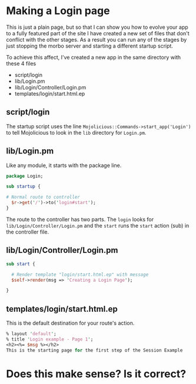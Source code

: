 # Making a Login page

This is just a plain page, but so that I can show you how to
evolve your app to a fully featured part of the site I have
created a new set of files that don't conflict with the other
stages.  As a result you can run any of the stages by just
stopping the morbo server and starting a different startup
script.

To achieve this affect, I've created a new app in the same directory with these 4 files
* script/login
* lib/Login.pm
* lib/Login/Controller/Login.pm
* templates/login/start.html.ep

## script/login

The startup script uses the line `Mojolicious::Commands->start_app('Login')` to tell
Mojolicious to look in the `lib` directory for `Login.pm`.

## lib/Login.pm

Like any module, it starts with the package line.  
```perl
package Login;

sub startup {

# Normal route to controller
  $r->get('/')->to('login#start');
}
```
The route to the controller has two parts.  The `login` looks for `lib/Login/Controller/Login.pm` 
and the `start` runs the `start` action (sub) in the controller file.

## lib/Login/Controller/Login.pm

```perl
sub start {

  # Render template "login/start.html.ep" with message
  $self->render(msg => 'Creating a Login Page');

}
```

## templates/login/start.html.ep

This is the default destination for your route's action.

```perl
% layout 'default';
% title 'Login example - Page 1';
<h2><%= $msg %></h2>
This is the starting page for the first step of the Session Example
```

# Does this make sense?  Is it correct?
